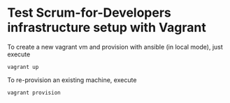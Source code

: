 # Test Scrum-for-Developers infrastructure setup with Vagrant

To create a new vagrant vm and provision with ansible (in local mode), just execute
```
vagrant up
```

To re-provision an existing machine, execute
```
vagrant provision
```
